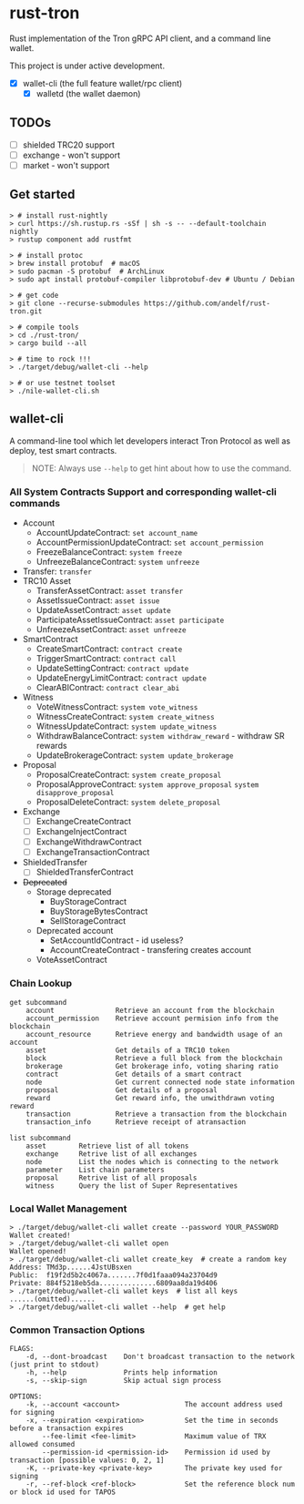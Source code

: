 # rust-tron

Rust implementation of the Tron gRPC API client, and a command line wallet.

This project is under active development.

- [x] wallet-cli (the full feature wallet/rpc client)
  - [x] walletd (the wallet daemon)

## TODOs

- [ ] shielded TRC20 support
- [ ] exchange - won't support
- [ ] market - won't support

## Get started

```console
> # install rust-nightly
> curl https://sh.rustup.rs -sSf | sh -s -- --default-toolchain nightly
> rustup component add rustfmt

> # install protoc
> brew install protobuf  # macOS
> sudo pacman -S protobuf  # ArchLinux
> sudo apt install protobuf-compiler libprotobuf-dev # Ubuntu / Debian

> # get code
> git clone --recurse-submodules https://github.com/andelf/rust-tron.git

> # compile tools
> cd ./rust-tron/
> cargo build --all

> # time to rock !!!
> ./target/debug/wallet-cli --help

> # or use testnet toolset
> ./nile-wallet-cli.sh
```

## wallet-cli

A command-line tool which let developers interact Tron Protocol as well as deploy, test smart contracts.

> NOTE: Always use ``--help`` to get hint about how to use the command.

### All System Contracts Support and corresponding wallet-cli commands

- Account
  - AccountUpdateContract: `set account_name`
  - AccountPermissionUpdateContract: `set account_permission`
  - FreezeBalanceContract: `system freeze`
  - UnfreezeBalanceContract: `system unfreeze`
- Transfer: `transfer`
- TRC10 Asset
  - TransferAssetContract: `asset transfer`
  - AssetIssueContract: `asset issue`
  - UpdateAssetContract: `asset update`
  - ParticipateAssetIssueContract: `asset participate`
  - UnfreezeAssetContract: `asset unfreeze`
- SmartContract
  - CreateSmartContract: `contract create`
  - TriggerSmartContract: `contract call`
  - UpdateSettingContract: `contract update`
  - UpdateEnergyLimitContract: `contract update`
  - ClearABIContract: `contract clear_abi`
- Witness
  - VoteWitnessContract: `system vote_witness`
  - WitnessCreateContract: `system create_witness`
  - WitnessUpdateContract: `system update_witness`
  - WithdrawBalanceContract: `system withdraw_reward` - withdraw SR rewards
  - UpdateBrokerageContract: `system update_brokerage`
- Proposal
  - ProposalCreateContract: `system create_proposal`
  - ProposalApproveContract: `system approve_proposal` `system disapprove_proposal`
  - ProposalDeleteContract: `system delete_proposal`
- Exchange
  - [ ] ExchangeCreateContract
  - [ ] ExchangeInjectContract
  - [ ] ExchangeWithdrawContract
  - [ ] ExchangeTransactionContract
- ShieldedTransfer
  - [ ] ShieldedTransferContract
- ~~Deprecated~~
  - Storage deprecated
    - BuyStorageContract
    - BuyStorageBytesContract
    - SellStorageContract
  - Deprecated account
    - SetAccountIdContract - id useless?
    - AccountCreateContract - transfering creates account
  - VoteAssetContract

### Chain Lookup

```text
get subcommand
    account               Retrieve an account from the blockchain
    account_permission    Retrieve account permision info from the blockchain
    account_resource      Retrieve energy and bandwidth usage of an account
    asset                 Get details of a TRC10 token
    block                 Retrieve a full block from the blockchain
    brokerage             Get brokerage info, voting sharing ratio
    contract              Get details of a smart contract
    node                  Get current connected node state information
    proposal              Get details of a proposal
    reward                Get reward info, the unwithdrawn voting reward
    transaction           Retrieve a transaction from the blockchain
    transaction_info      Retrieve receipt of atransaction

list subcommand
    asset        Retrieve list of all tokens
    exchange     Retrive list of all exchanges
    node         List the nodes which is connecting to the network
    parameter    List chain parameters
    proposal     Retrive list of all proposals
    witness      Query the list of Super Representatives
```

### Local Wallet Management

```console
> ./target/debug/wallet-cli wallet create --password YOUR_PASSWORD
Wallet created!
> ./target/debug/wallet-cli wallet open
Wallet opened!
> ./target/debug/wallet-cli wallet create_key  # create a random key
Address: TMd3p......4JstUBsxen
Public:  f19f2d5b2c4067a.......7f0d1faaa094a23704d9
Private: 884f5218eb5da..............6809aa8da19d406
> ./target/debug/wallet-cli wallet keys  # list all keys
......(omitted)......
> ./target/debug/wallet-cli wallet --help  # get help
```

### Common Transaction Options

```text
FLAGS:
    -d, --dont-broadcast    Don't broadcast transaction to the network (just print to stdout)
    -h, --help              Prints help information
    -s, --skip-sign         Skip actual sign process

OPTIONS:
    -k, --account <account>                The account address used for signing
    -x, --expiration <expiration>          Set the time in seconds before a transaction expires
        --fee-limit <fee-limit>            Maximum value of TRX allowed consumed
        --permission-id <permission-id>    Permission id used by transaction [possible values: 0, 2, 1]
    -K, --private-key <private-key>        The private key used for signing
    -r, --ref-block <ref-block>            Set the reference block num or block id used for TAPOS
```
